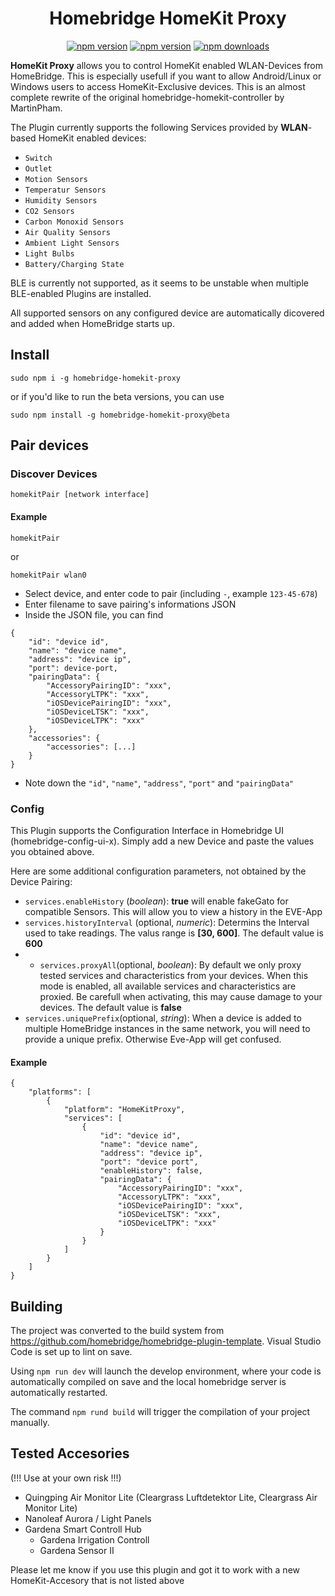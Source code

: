 <span align="center">

# Homebridge HomeKit Proxy

<a href="https://www.npmjs.com/package/homebridge-homekit-proxy"><img title="npm version" src="https://badgen.net/npm/v/homebridge-homekit-proxy?label=stable"></a>
<a href="https://www.npmjs.com/package/homebridge-homekit-proxy"><img title="npm version" src="https://badgen.net/npm/v/homebridge-homekit-proxy/beta?label=beta"></a>
<a href="https://www.npmjs.com/package/homebridge-homekit-proxy"><img title="npm downloads" src="https://badgen.net/npm/dt/homebridge-homekit-proxy"></a>

</span>


**HomeKit Proxy** allows you to control HomeKit enabled WLAN-Devices from HomeBridge. This is especially usefull if you want to allow Android/Linux or Windows users to access HomeKit-Exclusive devices. This is an almost complete rewrite of the original homebridge-homekit-controller by MartinPham. 

The Plugin currently supports the following Services provided by **WLAN**-based HomeKit enabled devices:
 - `Switch`
 - `Outlet`
 - `Motion Sensors`
 - `Temperatur Sensors`
 - `Humidity Sensors`
 - `CO2 Sensors`
-  `Carbon Monoxid Sensors`
 - `Air Quality Sensors`
 - `Ambient Light Sensors`
 - `Light Bulbs`
 - `Battery/Charging State`

BLE is currently not supported, as it seems to be unstable when multiple BLE-enabled Plugins are installed.

All supported sensors on any configured device are automatically dicovered and added when HomeBridge starts up.
## Install
```
sudo npm i -g homebridge-homekit-proxy
```

or if you'd like to run the beta versions, you can use
```
sudo npm install -g homebridge-homekit-proxy@beta
```

## Pair devices

### Discover Devices
```
homekitPair [network interface]
```

#### Example

```
homekitPair
```

or

```
homekitPair wlan0
```

- Select device, and enter code to pair (including `-`, example `123-45-678`)
- Enter filename to save pairing's informations JSON
- Inside the JSON file, you can find

```
{
    "id": "device id",
    "name": "device name",
    "address": "device ip",
    "port": device-port,
    "pairingData": {
        "AccessoryPairingID": "xxx",
        "AccessoryLTPK": "xxx",
        "iOSDevicePairingID": "xxx",
        "iOSDeviceLTSK": "xxx",
        "iOSDeviceLTPK": "xxx"
    },
    "accessories": {
        "accessories": [...]
    }
}
```
- Note down the `"id"`, `"name"`, `"address"`, `"port"` and `"pairingData"`
  



### Config
This Plugin supports the Configuration Interface in Homebridge UI (homebridge-config-ui-x). Simply add a new Device and paste the values you obtained above.

Here are some additional configuration parameters, not obtained by the Device Pairing:
- `services.enableHistory` (*boolean*): **true** will enable fakeGato for compatible Sensors. This will allow you to view a history in the EVE-App
- `services.historyInterval` (optional, *numeric*): Determins the Interval used to take readings. The valus range is **[30, 600]**. The default value is **600**
- - `services.proxyAll`(optional, *boolean*): By default we only proxy tested services and characteristics from your devices. When this mode is enabled, all available services and characteristics are proxied. Be carefull when activating, this may cause damage to your devices. The default value is **false**
- `services.uniquePrefix`(optional, *string*): When a device is added to multiple HomeBridge instances in the same network, you will need to provide a unique prefix. Otherwise Eve-App will get confused.


#### Example
```
{
    "platforms": [
        {
            "platform": "HomeKitProxy",            
            "services": [
                {
                    "id": "device id",
                    "name": "device name",
                    "address": "device ip",
                    "port": "device port",
                    "enableHistory": false,
                    "pairingData": {
                        "AccessoryPairingID": "xxx",
                        "AccessoryLTPK": "xxx",
                        "iOSDevicePairingID": "xxx",
                        "iOSDeviceLTSK": "xxx",
                        "iOSDeviceLTPK": "xxx"
                    }
                }
            ]
        }    
    ]
}
```

## Building
The project was converted to the build system from https://github.com/homebridge/homebridge-plugin-template. Visual Studio Code is set up to lint on save. 

Using `npm run dev` will launch the develop environment, where your code is automatically compiled on save and the local homebridge server is automatically restarted.

The command `npm rund build` will trigger the compilation of your project manually.

## Tested Accesories
(!!! Use at your own risk !!!)
- Quingping Air Monitor Lite (Cleargrass Luftdetektor Lite, Cleargrass Air Monitor Lite)
- Nanoleaf Aurora / Light Panels
- Gardena Smart Controll Hub
  - Gardena Irrigation Controll
  - Gardena Sensor II
  
Please let me know if you use this plugin and got it to work with a new HomeKit-Accesory that is not listed above